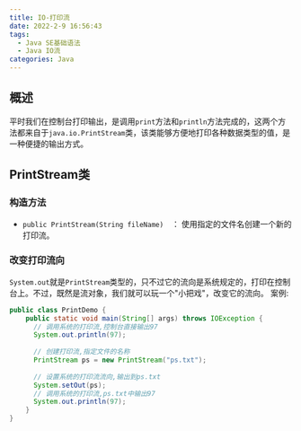 ```yaml
---
title: IO-打印流
date: 2022-2-9 16:56:43
tags:
  - Java SE基础语法
  - Java IO流
categories: Java
---
```




## 概述

平时我们在控制台打印输出，是调用`print`方法和`println`方法完成的，这两个方法都来自于`java.io.PrintStream`类，该类能够方便地打印各种数据类型的值，是一种便捷的输出方式。

## PrintStream类

### 构造方法

* `public PrintStream(String fileName)  `： 使用指定的文件名创建一个新的打印流。


### 改变打印流向

`System.out`就是`PrintStream`类型的，只不过它的流向是系统规定的，打印在控制台上。不过，既然是流对象，我们就可以玩一个"小把戏"，改变它的流向。
案例:
``` Java
public class PrintDemo {
    public static void main(String[] args) throws IOException {
      // 调用系统的打印流,控制台直接输出97
      System.out.println(97);
        
      // 创建打印流,指定文件的名称
      PrintStream ps = new PrintStream("ps.txt");
          
      // 设置系统的打印流流向,输出到ps.txt
      System.setOut(ps);
      // 调用系统的打印流,ps.txt中输出97
      System.out.println(97);
    }
}
```